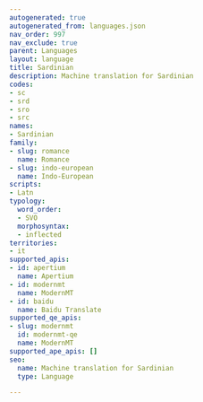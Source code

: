 ```yaml
---
autogenerated: true
autogenerated_from: languages.json
nav_order: 997
nav_exclude: true
parent: Languages
layout: language
title: Sardinian
description: Machine translation for Sardinian
codes:
- sc
- srd
- sro
- src
names:
- Sardinian
family:
- slug: romance
  name: Romance
- slug: indo-european
  name: Indo-European
scripts:
- Latn
typology:
  word_order:
  - SVO
  morphosyntax:
  - inflected
territories:
- it
supported_apis:
- id: apertium
  name: Apertium
- id: modernmt
  name: ModernMT
- id: baidu
  name: Baidu Translate
supported_qe_apis:
- slug: modernmt
  id: modernmt-qe
  name: ModernMT
supported_ape_apis: []
seo:
  name: Machine translation for Sardinian
  type: Language

---
```


